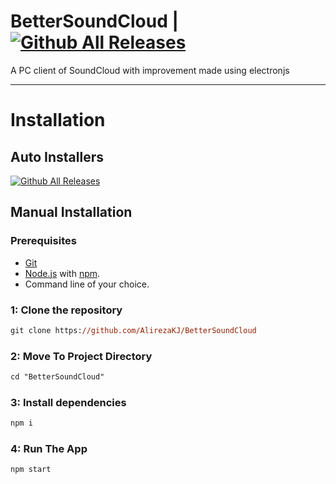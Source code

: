 # BetterSoundCloud | [![Github All Releases](https://img.shields.io/github/downloads/AlirezaKJ/BetterSoundCloud/total.svg?style=for-the-badge&color=orange)]()
A PC client of SoundCloud with improvement made using electronjs

---
# Installation

## Auto Installers

[![Github All Releases](https://img.shields.io/badge/Windows-Download-blue?style=for-the-badge&logo=windows11)]()

## Manual Installation

### Prerequisites
- [Git](https://git-scm.com)
- [Node.js](https://nodejs.org/en/) with [npm](https://www.npmjs.com/).
- Command line of your choice.

### 1: Clone the repository
```ps
git clone https://github.com/AlirezaKJ/BetterSoundCloud
```

### 2: Move To Project Directory
```ps
cd "BetterSoundCloud"
```

### 3: Install dependencies
```ps
npm i
```
### 4: Run The App
```ps
npm start
```